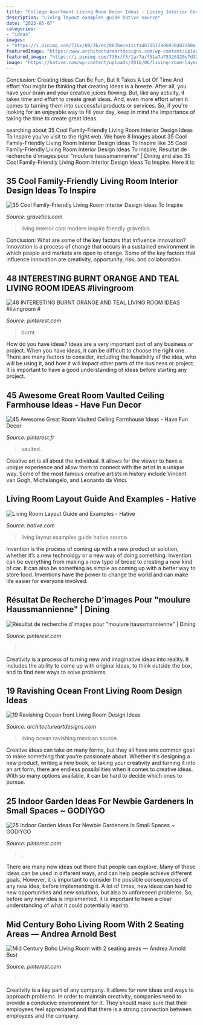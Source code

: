 ```yaml
---
title: "College Apartment Living Room Decor Ideas - Living Interior Cool Modern Inspire Friendly Gravetics"
description: "Living layout examples guide hative source"
date: "2023-05-07"
categories:
- "ideas"
images:
- "https://i.pinimg.com/736x/88/3b/ec/883bece11cfa48715139d6930487db8a.jpg"
featuredImage: "https://www.architectureartdesigns.com/wp-content/uploads/2015/08/1453.jpg"
featured_image: "https://i.pinimg.com/736x/f5/1a/7a/f51a7a75326320e7d32b407d4791daee.jpg"
image: "https://hative.com/wp-content/uploads/2016/06/living-room-layout/25-living-room-layout-ideas.jpg"
---
```



Conclusion: Creating Ideas Can Be Fun, But It Takes A Lot Of Time And effort
You might be thinking that creating ideas is a breeze. After all, you have your brain and your creative juices flowing. But, like any activity, it takes time and effort to create great ideas. And, even more effort when it comes to turning them into successful products or services. So, if you're looking for an enjoyable way to fill your day, keep in mind the importance of taking the time to create great ideas.

	

		
searching about 35 Cool Family-Friendly Living Room Interior Design Ideas To Inspire you've visit to the right web. We have 8 Images about 35 Cool Family-Friendly Living Room Interior Design Ideas To Inspire like 35 Cool Family-Friendly Living Room Interior Design Ideas To Inspire, Résultat de recherche d&#039;images pour &quot;moulure haussmannienne&quot; | Dining and also 35 Cool Family-Friendly Living Room Interior Design Ideas To Inspire. Here it is:
		
    
## 35 Cool Family-Friendly Living Room Interior Design Ideas To Inspire

<img loading=lazy src="https://www.gravetics.com/wp-content/uploads/2016/11/Modern-living-room-ideas.jpg" onerror="this.onerror=null;this.src='https://tse4.mm.bing.net/th?id=OIP.1guBzI1aHKvMxA0QCH5GzQHaLE&amp;pid=15.1';" alt="35 Cool Family-Friendly Living Room Interior Design Ideas To Inspire">

_Source: gravetics.com_

>living interior cool modern inspire friendly gravetics. 

	

Conclusion: What are some of the key factors that influence innovation?
Innovation is a process of change that occurs in a sustained environment in which people and markets are open to change. Some of the key factors that influence innovation are creativity, opportunity, risk, and collaboration.

    
## 48 INTERESTING BURNT ORANGE AND TEAL LIVING ROOM IDEAS #livingroom #

<img loading=lazy src="https://i.pinimg.com/736x/a5/52/20/a55220c7d66a177521711d194eff4c58.jpg" onerror="this.onerror=null;this.src='https://tse1.mm.bing.net/th?id=OIP.-PfNZdYr_8RyV67DtPomMgHaJ3&amp;pid=15.1';" alt="48 INTERESTING BURNT ORANGE AND TEAL LIVING ROOM IDEAS #livingroom #">

_Source: pinterest.com_

>burnt. 

	

How do you have ideas?
Ideas are a very important part of any business or project. When you have ideas, it can be difficult to choose the right one. There are many factors to consider, including the feasibility of the idea, who will be using it, and how it will impact other parts of the business or project. It is important to have a good understanding of ideas before starting any project.

    
## 45 Awesome Great Room Vaulted Ceiling Farmhouse Ideas - Have Fun Decor

<img loading=lazy src="https://i.pinimg.com/736x/f5/1a/7a/f51a7a75326320e7d32b407d4791daee.jpg" onerror="this.onerror=null;this.src='https://tse3.mm.bing.net/th?id=OIP.FpWMT7e26_dEZIjscr_2VwHaKk&amp;pid=15.1';" alt="45 Awesome Great Room Vaulted Ceiling Farmhouse Ideas - Have Fun Decor">

_Source: pinterest.fr_

>vaulted. 

	

Creative art is all about the individual. It allows for the viewer to have a unique experience and allow them to connect with the artist in a unique way. Some of the most famous creative artists in history include Vincent van Gogh, Michelangelo, and Leonardo da Vinci.

    
## Living Room Layout Guide And Examples - Hative

<img loading=lazy src="https://hative.com/wp-content/uploads/2016/06/living-room-layout/25-living-room-layout-ideas.jpg" onerror="this.onerror=null;this.src='https://tse2.mm.bing.net/th?id=OIP.RBkFbY6_5dLk4JZr06VYxwHaLH&amp;pid=15.1';" alt="Living Room Layout Guide and Examples - Hative">

_Source: hative.com_

>living layout examples guide hative source. 

	

Invention is the process of coming up with a new product or solution, whether it’s a new technology or a new way of doing something. Invention can be everything from making a new type of bread to creating a new kind of car. It can also be something as simple as coming up with a better way to store food. Inventions have the power to change the world and can make life easier for everyone involved.

    
## Résultat De Recherche D&#039;images Pour &quot;moulure Haussmannienne&quot; | Dining

<img loading=lazy src="https://i.pinimg.com/736x/88/3b/ec/883bece11cfa48715139d6930487db8a.jpg" onerror="this.onerror=null;this.src='https://tse2.mm.bing.net/th?id=OIP.hc55ZJtBGr5pXPIdQwlQlwHaJ5&amp;pid=15.1';" alt="Résultat de recherche d&#039;images pour &quot;moulure haussmannienne&quot; | Dining">

_Source: pinterest.com_

>. 

	

Creativity is a process of turning new and imaginative ideas into reality. It includes the ability to come up with original ideas, to think outside the box, and to find new ways to solve problems.

    
## 19 Ravishing Ocean Front Living Room Design Ideas

<img loading=lazy src="https://www.architectureartdesigns.com/wp-content/uploads/2015/08/1453.jpg" onerror="this.onerror=null;this.src='https://tse3.mm.bing.net/th?id=OIP.7qkF2SFwdNJ4bUZ9leqdXQHaE8&amp;pid=15.1';" alt="19 Ravishing Ocean front Living Room Design Ideas">

_Source: architectureartdesigns.com_

>living ocean ravishing mexican source. 

	

Creative ideas can take on many forms, but they all have one common goal: to make something that you're passionate about. Whether it's designing a new product, writing a new book, or taking your creativity and turning it into an art form, there are endless possibilities when it comes to creative ideas. With so many options available, it can be hard to decide which ones to pursue.

    
## 25 Indoor Garden Ideas For Newbie Gardeners In Small Spaces ~ GODIYGO

<img loading=lazy src="https://i.pinimg.com/736x/d0/54/d6/d054d61b259ea8c9b4bcc38d073d1f10.jpg" onerror="this.onerror=null;this.src='https://tse4.mm.bing.net/th?id=OIP.28_2hss2kpIcWVmTI0RLPwHaKk&amp;pid=15.1';" alt="25 Indoor Garden Ideas For Newbie Gardeners In Small Spaces ~ GODIYGO">

_Source: pinterest.com_

>. 

	

There are many new ideas out there that people can explore. Many of these ideas can be used in different ways, and can help people achieve different goals. However, it is important to consider the possible consequences of any new idea, before implementing it. A lot of times, new ideas can lead to new opportunities and new solutions, but also to unforeseen problems. So, before any new idea is implemented, it is important to have a clear understanding of what it could potentially lead to.

    
## Mid Century Boho Living Room With 2 Seating Areas — Andrea Arnold Best

<img loading=lazy src="https://i.pinimg.com/736x/e4/cf/0d/e4cf0dccf24e99bd3d0998f05f65db8b.jpg" onerror="this.onerror=null;this.src='https://tse2.mm.bing.net/th?id=OIP.ecPOHbdhrt17dgC5BScpKgHaJ4&amp;pid=15.1';" alt="Mid Century Boho Living Room with 2 seating areas — Andrea Arnold Best">

_Source: pinterest.com_

>. 

	

Creativity is a key part of any company. It allows for new ideas and ways to approach problems. In order to maintain creativity, companies need to provide a conducive environment for it. They should make sure that their employees feel appreciated and that there is a strong connection between employees and the company.

